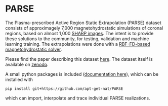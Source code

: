 # PARSE
The Plasma-prescribed Active Region Static Extrapolation (PARSE) dataset consists of approximagely 7,000 magnetohydrostatic simulations of coronal regions, based on almost 1,000 [SHARP images](https://github.com/mbobra/SHARPs). The intent is to provide these solutions to the community, for testing, validation and machine learning training. The extrapolations were done with a [RBF-FD-based magnetohydrostatic solver](https://github.com/apt-get-nat/RBF-MHS).

Please find the paper describing this dataset [here](https://arxiv.org/abs/2308.02138). The dataset itself is available on [zenodo](https://zenodo.org/record/8213061).

A small python packages is included ([documentation here](https://parse.readthedocs.io/en/latest/)), which can be installed with
```
pip install git+https://github.com/apt-get-nat/PARSE
```
which can import, interpolate and trace individual PARSE realizations.
